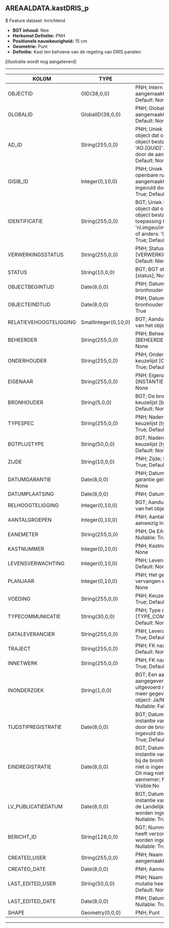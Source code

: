 ## AREAALDATA.kastDRIS_p

$ Feature dataset: Inrichtend

* __BGT inhoud:__ Nee
* __Herkomst Definitie:__ PNH
* __Positionele nauwkeurigheid:__ 15 cm
* __Geometrie:__ Punt
* __Definitie:__ Kast ten behoeve van de regeling van DRIS panelen

[illustratie wordt nog aangeleverd]

***


|KOLOM                               |TYPE          	     |DEFINITIE|
|------                              |----          	     |-----    |
|OBJECTID                            |OID(38,0,0)            |PNH; Intern ArcGIS Identificatienummer, aangemaakt door ArcGIS; Nullable: False; Default: None|
|GLOBALID                            |GlobalID(38,0,0)       |PNH; Global Unique Identifier,  aangemaakt door ArcGIS; Nullable: False; Default: None|
|AD_ID                               |String(255,0,0)        |PNH; Uniek identificatienummer voor het object dat onveranderlijk is zolang het object bestaat in Areaaldata: in format 'AD.[GUID]'. Dit moet worden ingevuld door de aannemer; Nullable: False; Default: None|
|GISIB_ID                            |Integer(0,10,0)        |PNH; Uniek Identificatienummer beheer openbare ruimte (GISIB), wordt aangemaakt in GISIB en mag niet worden ingevuld door de aannemer; Nullable: True; Default: None|
|IDENTIFICATIE                       |String(255,0,0)        |BGT; Uniek identificatienummer voor het object dat onveranderlijk is zolang het object bestaat: bevat indien van toepassing BGT/IMKL ID in format 'nl.imgeo/imkl.bronhouderscode.LokaalID' of anders: '00000'.LokaalID; Nullable: True; Default: None|
|VERWERKINGSSTATUS                   |String(255,0,0)        |PNH; Status van de gegevens; keuzelijst [VERWERKINGSSTATUS]; Nullable: False; Default: Nieuw|
|STATUS                              |String(10,0,0)         |BGT; BGT status van het object; keuzelijst [status]; Nullable: False; Default: bestaand|
|OBJECTBEGINTIJD                     |Date(8,0,0)            |PNH; Datum waarop het object bij de bronhouder is ontstaan; Nullable: True|
|OBJECTEINDTIJD                      |Date(8,0,0)            |PNH; Datum waarop het object bij de bronhouder niet meer geldig is; Nullable: True|
|RELATIEVEHOOGTELIGGING              |SmallInteger(0,10,0)   |BGT; Aanduiding voor de relatieve hoogte van het object; Nullable: False; Default: 0|
|BEHEERDER                           |String(255,0,0)        |PNH; Beheerder van het object; keuzelijst [BEHEERDER]; Nullable: True; Default: None|
|ONDERHOUDER                         |String(255,0,0)        |PNH; Onderhouder van het object; keuzelijst [ONDERHOUDER]; Nullable: True; Default: None|
|EIGENAAR                            |String(255,0,0)        |PNH; Eigenaar van het object; keuzelijst [INSTANTIE]; Nullable: True; Default: None|
|BRONHOUDER                          |String(5,0,0)          |BGT; De bronhoudercode van het object; keuzelijst [bronhouder]; Nullable: False; Default: None|
|TYPESPEC                            |String(255,0,0)        |PNH; Nadere typering van het object; keuzelijst [typeSpecKSTDRIS]; Nullable: True; Default: None|
|BGTPLUSTYPE                         |String(50,0,0)         |BGT; Nadere type omschrijving in de BGT; keuzelijst [typeKST]; Nullable: False; Default: None|
|ZIJDE                               |String(10,0,0)         |PNH; Zijde; keuzelijst [ZIJDE]; Nullable: True; Default: None|
|DATUMGARANTIE                       |Date(8,0,0)            |PNH; Datum en jaartal tot wanneer de garantie geldig is; Nullable: True; Default: None|
|DATUMPLAATSING                      |Date(8,0,0)            |PNH; Datum plaatsing; Nullable: True|
|RELHOOGTELIGGING                    |Integer(0,10,0)        |BGT; Aanduiding voor de relatieve hoogte van het object; Nullable: True; Default: 0|
|AANTALGROEPEN                       |Integer(0,10,0)        |PNH; Aantal elektriciteitsgroepen aanwezig in de kast; Nullable: True|
|EANEMETER                           |String(255,0,0)        |PNH; De EAN-code vermeld op de meter; Nullable: True; Default: None|
|KASTNUMMER                          |Integer(0,10,0)        |PNH; Kastnummer; Nullable: True; Default: None|
|LEVENSVERWACHTING                   |Integer(0,10,0)        |PNH; Levensverwachting; Nullable: True; Default: None|
|PLANJAAR                            |Integer(0,10,0)        |PNH; Het geplande jaar dat het object vervangen wordt; Nullable: True; Default: None|
|VOEDING                             |String(255,0,0)        |PNH; Keuze uit ‘220V’ of ‘OV’; Nullable: True; Default: None|
|TYPECOMMUNICATIE                    |String(30,0,0)         |PNH; Type communicatie; keuzelijst [TYPE_COMMUNICATIE]; Nullable: True; Default: None|
|DATALEVERANCIER                     |String(255,0,0)        |PNH; Leverancier van de data; Nullable: True; Default: None|
|TRAJECT                             |String(255,0,0)        |PNH; FK naar traject_v; Nullable: True; Default: None|
|INNETWERK                           |String(255,0,0)        |PNH; FK naar utiliteitsNet_tbl; Nullable: True; Default: None|
|INONDERZOEK                         |String(1,0,0)          |BGT; Een aanduiding waarmee wordt aangegeven dat een onderzoek wordt uitgevoerd naar de juistheid van een of meer gegevens van het betreffende object: Ja/Nee; keuzelijst [jaNee]; Nullable: False; Default: N; Visible:No|
|TIJDSTIPREGISTRATIE                 |Date(8,0,0)            |BGT; Datum en tijdstip waarop deze instantie van het object is opgenomen door de bronhouder. Dit mag niet worden ingevuld door de aannemer; Nullable: True; Default: None; Visible:No|
|EINDREGISTRATIE                     |Date(8,0,0)            |BGT; Datum en tijdstip waarop deze instantie van het object niet meer geldig is bij de bronhouder. Wanneer deze waarde niet is ingevuld is de instantie nog geldig. Dit mag niet worden ingevuld door de aannemer; Nullable: True; Default: None; Visible:No|
|LV_PUBLICATIEDATUM                  |Date(8,0,0)            |BGT; Datum en tijdstip waarop deze instantie van het object is opgenomen in de Landelijke Voorziening. Dit mag niet worden ingevuld door de aannemer; Nullable: True; Default: None; Visible:No|
|BERICHT_ID                          |String(128,0,0)        |BGT; Nummer van het bericht dat PNH heeft verzonden naar LV. Dit mag niet worden ingevuld door de aannemer; Nullable: True; Default: None; Visible:No|
|CREATED_USER                        |String(255,0,0)        |PNH; Naam van gebruiker die de rij heeft aangemaakt; Nullable: True; Default: None|
|CREATED_DATE                        |Date(8,0,0)            |PNH; Aanmaakdatum; Nullable: True|
|LAST_EDITED_USER                    |String(50,0,0)         |PNH; Naam van gebruiker die de laatste mutatie heeft doorgevoerd; Nullable: True; Default: None|
|LAST_EDITED_DATE                    |Date(8,0,0)            |PNH; Datum van de laatste mutatie; Nullable: True|
|SHAPE                               |Geometry(0,0,0)        |PNH; Punt|



***
